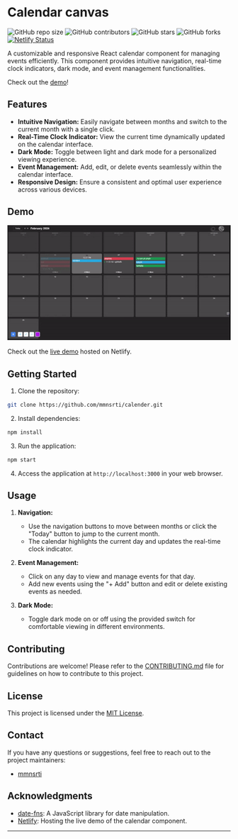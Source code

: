 

# Calendar canvas

![GitHub repo size](https://img.shields.io/github/repo-size/mmnsrti/calender)
![GitHub contributors](https://img.shields.io/github/contributors/mmnsrti/calender)
![GitHub stars](https://img.shields.io/github/stars/mmnsrti/calender?style=social)
![GitHub forks](https://img.shields.io/github/forks/mmnsrti/calender?style=social)
[![Netlify Status](https://api.netlify.com/api/v1/badges/5e73eaa5-0a61-4e5d-a70a-f8723b70230a/deploy-status)](https://app.netlify.com/sites/calendarcanvas/deploys)

A customizable and responsive React calendar component for managing events efficiently. This component provides intuitive navigation, real-time clock indicators, dark mode, and event management functionalities.

Check out the [demo](https://calendarcanvas.netlify.app/)!

## Features

- **Intuitive Navigation:** Easily navigate between months and switch to the current month with a single click.
- **Real-Time Clock Indicator:** View the current time dynamically updated on the calendar interface.
- **Dark Mode:** Toggle between light and dark mode for a personalized viewing experience.
- **Event Management:** Add, edit, or delete events seamlessly within the calendar interface.
- **Responsive Design:** Ensure a consistent and optimal user experience across various devices.

## Demo
![Animated Calendar](./public/ezgif-7-030bd49ca9.gif)

Check out the [live demo](https://calendarcanvas.netlify.app/) hosted on Netlify.

## Getting Started

1. Clone the repository:

```bash
git clone https://github.com/mmnsrti/calender.git
```

2. Install dependencies:

```bash
npm install
```

3. Run the application:

```bash
npm start
```

4. Access the application at `http://localhost:3000` in your web browser.

## Usage

1. **Navigation:**
   - Use the navigation buttons to move between months or click the "Today" button to jump to the current month.
   - The calendar highlights the current day and updates the real-time clock indicator.

2. **Event Management:**
   - Click on any day to view and manage events for that day.
   - Add new events using the "+ Add" button and edit or delete existing events as needed.

3. **Dark Mode:**
   - Toggle dark mode on or off using the provided switch for comfortable viewing in different environments.

## Contributing

Contributions are welcome! Please refer to the [CONTRIBUTING.md](CONTRIBUTING.md) file for guidelines on how to contribute to this project.

## License

This project is licensed under the [MIT License](LICENSE).

## Contact

If you have any questions or suggestions, feel free to reach out to the project maintainers:

- [mmnsrti](mmnsrti@gmail.com)

## Acknowledgments

- [date-fns](https://date-fns.org/): A JavaScript library for date manipulation.
- [Netlify](https://www.netlify.com/): Hosting the live demo of the calendar component.

---

